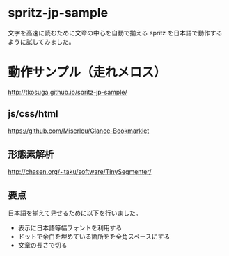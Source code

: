 # spritz-jp-sample
文字を高速に読むために文章の中心を自動で揃える spritz を日本語で動作するように試してみました。

# 動作サンプル（走れメロス）
http://tkosuga.github.io/spritz-jp-sample/

## js/css/html
https://github.com/Miserlou/Glance-Bookmarklet

## 形態素解析
http://chasen.org/~taku/software/TinySegmenter/

## 要点

日本語を揃えて見せるために以下を行いました。

- 表示に日本語等幅フォントを利用する
- ドットで余白を埋めている箇所をを全角スペースにする
- 文章の長さで切る
